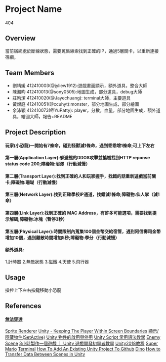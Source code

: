 # Project Name
404

## Overview
當前宿網處於斷線狀態，需要蒐集線索找到正確的IP，通過5層關卡，以重新連接宿網。

## Team Members
- 劉靖媛 412410003(@jyliew1912):遊戲畫面顯示，額外道具，整合大師
- 陳湘昀 412410013(@sony0505):地圖生成，部分道具，debug大師
- 莊昀潔 412410020(@Jayechuang): terminal大師，主要道具
- 黃煜庭 412410051(@ccuhyt):monster，部分地圖生成，部分繪圖
- 余沛穎 412410073(@YuPatty): player，分數，血量，部分地圖生成，額外道具，繪圖大師，報告+README

## Project Description
#### 玩家(小恐龍)一開始有7條命，碰到怪獸減1條命，遇到乖乖增1條命;可上下左右

#### 第一層(Application Layer):躲避熊的DDOS攻擊並搖樹找到HTTP reponse status code 200;障礙物:沼澤（行動減慢）
#### 第二層(Transport Layer):找到正確的人和玩家握手，找錯的話重新遊戲當前關卡;障礙物:珊瑚（行動減慢）
#### 第三層(Network Layer):找到正確學校IP通道，找錯減1條命;障礙物:仙人掌（減1命）
#### 第四層(Link Layer):找到正確的 MAC Address，有許多可能選項，需要找到提示解碼;障礙物:冰塊（暫停3秒）
#### 第五層(Physical Layer):時間限制內蒐集100個金幣交給宿管，遇到阿信壽司金幣增加10個，遇到離散時間增加5秒;障礙物:學分（行動減慢）

#### 額外道具:
1.計時器
2.無敵狀態
3.磁鐵
4.天使
5.飛行器

## Usage
操控上下左右按鍵移動小恐龍

## References
#### [無法穿透](https://blog.csdn.net/assassinsshadow/article/details/81301556)
[Sprite Renderer](https://blog.csdn.net/BeUniqueToYou/article/details/74779608)
[Unity - Keeping The Player Within Screen Boundaries](https://www.youtube.com/watch?v=ailbszpt_AI)
[顯示/隱藏物件(SetActive)](https://ithelp.ithome.com.tw/articles/10266356?sc=rss.iron)
[Unity 物件的啟用與停用](https://www.cg.com.tw/UnityCSharp/Content/SetActive.php)
[Unity Script 常用語法教學](https://www.gameislearning.url.tw/article_content.php?getb=2&foog=9997#google_vignette)
[Enemy](https://www.youtube.com/watch?v=jvtFUfJ6CP8)
[Scene](https://www.youtube.com/watch?v=ge3koyyH3nc)
[3小時製作一個遊戲 ｜ Unity 遊戲開發初學者教學](https://www.youtube.com/watch?v=nPW6tKeapsM)
[Unity2018教程](https://www.youtube.com/watch?v=99FwnTyyDJg&list=PL_Pb2I110MfGAsoqtDs8-6kEU55wU8CnE)
[Super Mario](https://www.youtube.com/playlist?list=PLqlFiJjSZ2x1mrMpSQgYdRm8PyWRTg6He)
[Terminal](https://www.youtube.com/playlist?list=PLf9ofW-QospneJkI2HzX_OzTJavvZkItm)
[How To Add An Existing Unity Project To Github](https://cadacreate.medium.com/how-to-add-existing-unity-project-to-github-916ad75160e7)
[Dino](https://www.youtube.com/watch?v=UPvW8kYqxZk)
[How to Transfer Data Between Scenes in Unity](https://www.youtube.com/watch?si=PHB6wadgr-KPYJZU&v=QG5i6DL7-to&feature=youtu.be)





